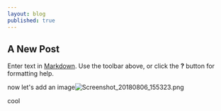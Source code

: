 ```yaml
---
layout: blog
published: true
---
```

## A New Post

Enter text in [Markdown](http://daringfireball.net/projects/markdown/). Use the toolbar above, or click the **?** button for formatting help.

now let's add an image![Screenshot_20180806_155323.png]({{site.baseurl}}/assets/investigations/Screenshot_20180806_155323.png)

cool